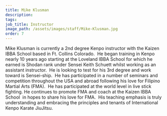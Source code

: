 ```yaml
---
title: Mike Klusman
description:
tags: 
job_title: Instructor
image_path: /assets/images/staff/Mike-Klusman.jpg
order: 7
---
```



Mike Klusman is currently a 2nd degree Kenpo instructor with the Kaizen IBBA School based in Ft. Collins Colorado. &nbsp;He began training in Kenpo nearly 10 years ago starting at the Loveland IBBA School for which he earned is Shodan rank under Sensei Keith Schuett whilst working as an assistant instructor. &nbsp;He is looking to test for his 3rd degree and work toward is Sensei-ship. &nbsp;He has participated in a number of seminars and competition throughout the USA and abroad following his love for Filipino Martial Arts (FMA). &nbsp;He has participated at the world level in live stick fighting. He continues to promote FMA and coach at the Kaizen IBBA School &nbsp;in hopes to share his love for FMA. &nbsp;His teaching emphasis is truly understanding and embracing the principles and tenants of International Kenpo Karate JiuJitsu.
